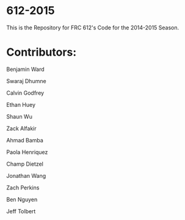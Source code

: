 612-2015
========
This is the Repository for FRC 612's Code for the 2014-2015 Season.

Contributors:
=============

Benjamin Ward

Swaraj Dhumne

Calvin Godfrey

Ethan Huey

Shaun Wu

Zack Alfakir

Ahmad Bamba

Paola Henriquez

Champ Dietzel

Jonathan Wang

Zach Perkins

Ben Nguyen

Jeff Tolbert